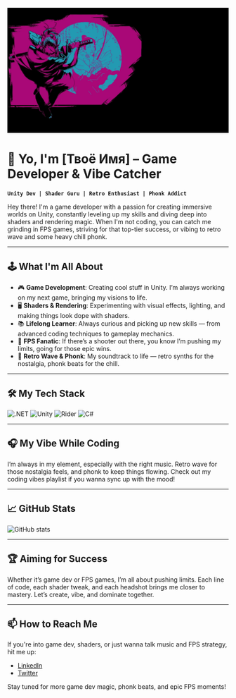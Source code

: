 ![Header](https://github.com/Na9asaki/na9asaki/blob/main/Assets/Background.png)

# 👾 Yo, I'm [Твоё Имя] – Game Developer & Vibe Catcher

**`Unity Dev | Shader Guru | Retro Enthusiast | Phonk Addict`**

Hey there! I'm a game developer with a passion for creating immersive worlds on Unity, constantly leveling up my skills and diving deep into shaders and rendering magic. When I'm not coding, you can catch me grinding in FPS games, striving for that top-tier success, or vibing to retro wave and some heavy chill phonk.

---

## 🕹️ What I'm All About

- 🎮 **Game Development**: Creating cool stuff in Unity. I’m always working on my next game, bringing my visions to life.
- 🖥️ **Shaders & Rendering**: Experimenting with visual effects, lighting, and making things look dope with shaders.
- 📚 **Lifelong Learner**: Always curious and picking up new skills — from advanced coding techniques to gameplay mechanics.
- 🚀 **FPS Fanatic**: If there’s a shooter out there, you know I’m pushing my limits, going for those epic wins.
- 🌌 **Retro Wave & Phonk**: My soundtrack to life — retro synths for the nostalgia, phonk beats for the chill.

---

## 🛠️ My Tech Stack

![.NET](https://img.shields.io/badge/-Framework-black?style=for-the-badge&logo=.net)
![Unity](https://img.shields.io/badge/-Unity-black?style=for-the-badge&logo=unity)
![Rider](https://img.shields.io/badge/-Rider-black?style=for-the-badge&logo=rider)
![C#](https://img.shields.io/badge/-C_sharp-black?style=for-the-badge&logo=c)

---

## 🎧 My Vibe While Coding

I’m always in my element, especially with the right music. Retro wave for those nostalgia feels, and phonk to keep things flowing. Check out my coding vibes playlist if you wanna sync up with the mood!

---

## 📈 GitHub Stats

![GitHub stats](https://github-readme-stats.vercel.app/api?username=na9asaki&show_icons=true&theme=radical)

---

## 🏆 Aiming for Success

Whether it’s game dev or FPS games, I’m all about pushing limits. Each line of code, each shader tweak, and each headshot brings me closer to mastery. Let’s create, vibe, and dominate together.

---

## 📫 How to Reach Me

If you're into game dev, shaders, or just wanna talk music and FPS strategy, hit me up:

- [LinkedIn](https://www.linkedin.com/in/Твой_профиль)
- [Twitter](https://twitter.com/Твой_профиль)

Stay tuned for more game dev magic, phonk beats, and epic FPS moments!
